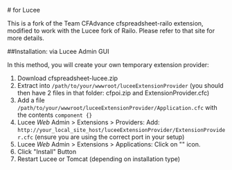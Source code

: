 #<cfspreadsheet /> for Lucee

This is a fork of the Team CFAdvance cfspreadsheet-railo extension, modified to work with the Lucee fork of Railo. Please refer to that site for more details.

##Installation: via Lucee Admin GUI

In this method, you will create your own temporary extension provider:

1. Download cfspreadsheet-lucee.zip
1. Extract into `/path/to/your/wwwroot/luceeExtensionProvider` (you should then have 2 files in that folder: cfpoi.zip and ExtensionProvider.cfc)
1. Add a file `/path/to/your/wwwroot/luceeExtensionProvider/Application.cfc` with the contents `component {}`
1. Lucee *Web* Admin > Extensions > Providers: Add:  `http://your_local_site_host/luceeExtensionProvider/ExtensionProvider.cfc` (ensure you are using the correct port in your setup)
1. Lucee *Web* Admin > Extensions > Applications:  Click on "<cfspreadhsheet />" icon.
1. Click "Install" Button
1. Restart Lucee or Tomcat (depending on installation type)